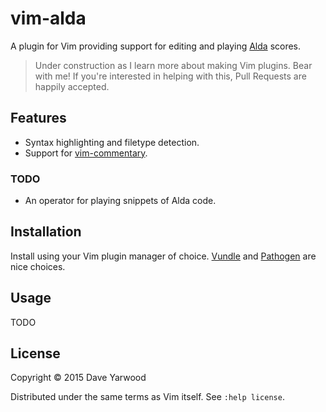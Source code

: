 # vim-alda

A plugin for Vim providing support for editing and playing [Alda](http://github.com/alda-lang/alda) scores.

> Under construction as I learn more about making Vim plugins. Bear with me! If you're interested in helping with this, Pull Requests are happily accepted.

## Features

* Syntax highlighting and filetype detection.
* Support for [vim-commentary](http://github.com/tpope/vim-commentary).

### TODO

* An operator for playing snippets of Alda code.

## Installation

Install using your Vim plugin manager of choice. [Vundle](https://github.com/VundleVim/Vundle.vim) and [Pathogen](http://github.com/tpope/vim-pathogen) are nice choices.

## Usage

TODO

## License

Copyright © 2015 Dave Yarwood

Distributed under the same terms as Vim itself. See `:help license`.
